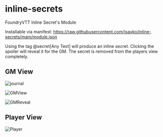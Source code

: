 # inline-secrets
 FoundryVTT Inline Secret's Module

Installable via manifest: https://raw.githubusercontent.com/jsavko/inline-secrets/main/module.json


Using the tag @secret[Any Text] will produce an inline secret. Clicking the spoiler will reveal it for the GM.  The secret is removed from the players view completely.

## GM View ## 
![journal](https://user-images.githubusercontent.com/192591/148889263-b270707a-8891-4bcf-87a6-8b66637d85a4.png)

![GMView](https://user-images.githubusercontent.com/192591/148889279-2a69ae49-8dde-47bb-bcd0-4b64a87661b0.png)

![GMReveal](https://user-images.githubusercontent.com/192591/148889285-0c77252e-d3ed-4771-9669-8a4fa2d8db44.png)

## Player View ##
![Player](https://user-images.githubusercontent.com/192591/148889302-c69efa0e-5578-473b-8b4a-593ac690072c.png)
